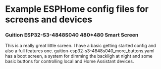 # Example ESPHome config files for screens and devices

### Guition ESP32-S3-4848S040 480*480 Smart Screen

This is a really great little screen. I have a basic getting started config and also a full features one. guition-esp32-s3-4848s040_more_buttons.yaml has a boot screen, a system for dimming the backligh at night and some basic buttons for controlling local and Home Assistant devices.